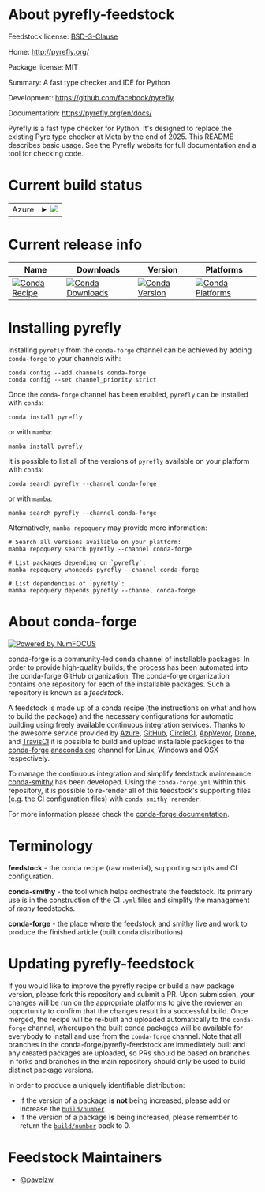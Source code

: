 About pyrefly-feedstock
=======================

Feedstock license: [BSD-3-Clause](https://github.com/conda-forge/pyrefly-feedstock/blob/main/LICENSE.txt)

Home: http://pyrefly.org/

Package license: MIT

Summary: A fast type checker and IDE for Python

Development: https://github.com/facebook/pyrefly

Documentation: https://pyrefly.org/en/docs/

Pyrefly is a fast type checker for Python. It's designed to replace the existing Pyre type checker at Meta by the end of 2025. This README describes basic usage. See the Pyrefly website for full documentation and a tool for checking code.

Current build status
====================


<table>
    
  <tr>
    <td>Azure</td>
    <td>
      <details>
        <summary>
          <a href="https://dev.azure.com/conda-forge/feedstock-builds/_build/latest?definitionId=25840&branchName=main">
            <img src="https://dev.azure.com/conda-forge/feedstock-builds/_apis/build/status/pyrefly-feedstock?branchName=main">
          </a>
        </summary>
        <table>
          <thead><tr><th>Variant</th><th>Status</th></tr></thead>
          <tbody><tr>
              <td>linux_64</td>
              <td>
                <a href="https://dev.azure.com/conda-forge/feedstock-builds/_build/latest?definitionId=25840&branchName=main">
                  <img src="https://dev.azure.com/conda-forge/feedstock-builds/_apis/build/status/pyrefly-feedstock?branchName=main&jobName=linux&configuration=linux%20linux_64_" alt="variant">
                </a>
              </td>
            </tr><tr>
              <td>linux_aarch64</td>
              <td>
                <a href="https://dev.azure.com/conda-forge/feedstock-builds/_build/latest?definitionId=25840&branchName=main">
                  <img src="https://dev.azure.com/conda-forge/feedstock-builds/_apis/build/status/pyrefly-feedstock?branchName=main&jobName=linux&configuration=linux%20linux_aarch64_" alt="variant">
                </a>
              </td>
            </tr><tr>
              <td>osx_64</td>
              <td>
                <a href="https://dev.azure.com/conda-forge/feedstock-builds/_build/latest?definitionId=25840&branchName=main">
                  <img src="https://dev.azure.com/conda-forge/feedstock-builds/_apis/build/status/pyrefly-feedstock?branchName=main&jobName=osx&configuration=osx%20osx_64_" alt="variant">
                </a>
              </td>
            </tr><tr>
              <td>osx_arm64</td>
              <td>
                <a href="https://dev.azure.com/conda-forge/feedstock-builds/_build/latest?definitionId=25840&branchName=main">
                  <img src="https://dev.azure.com/conda-forge/feedstock-builds/_apis/build/status/pyrefly-feedstock?branchName=main&jobName=osx&configuration=osx%20osx_arm64_" alt="variant">
                </a>
              </td>
            </tr><tr>
              <td>win_64</td>
              <td>
                <a href="https://dev.azure.com/conda-forge/feedstock-builds/_build/latest?definitionId=25840&branchName=main">
                  <img src="https://dev.azure.com/conda-forge/feedstock-builds/_apis/build/status/pyrefly-feedstock?branchName=main&jobName=win&configuration=win%20win_64_" alt="variant">
                </a>
              </td>
            </tr>
          </tbody>
        </table>
      </details>
    </td>
  </tr>
</table>

Current release info
====================

| Name | Downloads | Version | Platforms |
| --- | --- | --- | --- |
| [![Conda Recipe](https://img.shields.io/badge/recipe-pyrefly-green.svg)](https://anaconda.org/conda-forge/pyrefly) | [![Conda Downloads](https://img.shields.io/conda/dn/conda-forge/pyrefly.svg)](https://anaconda.org/conda-forge/pyrefly) | [![Conda Version](https://img.shields.io/conda/vn/conda-forge/pyrefly.svg)](https://anaconda.org/conda-forge/pyrefly) | [![Conda Platforms](https://img.shields.io/conda/pn/conda-forge/pyrefly.svg)](https://anaconda.org/conda-forge/pyrefly) |

Installing pyrefly
==================

Installing `pyrefly` from the `conda-forge` channel can be achieved by adding `conda-forge` to your channels with:

```
conda config --add channels conda-forge
conda config --set channel_priority strict
```

Once the `conda-forge` channel has been enabled, `pyrefly` can be installed with `conda`:

```
conda install pyrefly
```

or with `mamba`:

```
mamba install pyrefly
```

It is possible to list all of the versions of `pyrefly` available on your platform with `conda`:

```
conda search pyrefly --channel conda-forge
```

or with `mamba`:

```
mamba search pyrefly --channel conda-forge
```

Alternatively, `mamba repoquery` may provide more information:

```
# Search all versions available on your platform:
mamba repoquery search pyrefly --channel conda-forge

# List packages depending on `pyrefly`:
mamba repoquery whoneeds pyrefly --channel conda-forge

# List dependencies of `pyrefly`:
mamba repoquery depends pyrefly --channel conda-forge
```


About conda-forge
=================

[![Powered by
NumFOCUS](https://img.shields.io/badge/powered%20by-NumFOCUS-orange.svg?style=flat&colorA=E1523D&colorB=007D8A)](https://numfocus.org)

conda-forge is a community-led conda channel of installable packages.
In order to provide high-quality builds, the process has been automated into the
conda-forge GitHub organization. The conda-forge organization contains one repository
for each of the installable packages. Such a repository is known as a *feedstock*.

A feedstock is made up of a conda recipe (the instructions on what and how to build
the package) and the necessary configurations for automatic building using freely
available continuous integration services. Thanks to the awesome service provided by
[Azure](https://azure.microsoft.com/en-us/services/devops/), [GitHub](https://github.com/),
[CircleCI](https://circleci.com/), [AppVeyor](https://www.appveyor.com/),
[Drone](https://cloud.drone.io/welcome), and [TravisCI](https://travis-ci.com/)
it is possible to build and upload installable packages to the
[conda-forge](https://anaconda.org/conda-forge) [anaconda.org](https://anaconda.org/)
channel for Linux, Windows and OSX respectively.

To manage the continuous integration and simplify feedstock maintenance
[conda-smithy](https://github.com/conda-forge/conda-smithy) has been developed.
Using the ``conda-forge.yml`` within this repository, it is possible to re-render all of
this feedstock's supporting files (e.g. the CI configuration files) with ``conda smithy rerender``.

For more information please check the [conda-forge documentation](https://conda-forge.org/docs/).

Terminology
===========

**feedstock** - the conda recipe (raw material), supporting scripts and CI configuration.

**conda-smithy** - the tool which helps orchestrate the feedstock.
                   Its primary use is in the construction of the CI ``.yml`` files
                   and simplify the management of *many* feedstocks.

**conda-forge** - the place where the feedstock and smithy live and work to
                  produce the finished article (built conda distributions)


Updating pyrefly-feedstock
==========================

If you would like to improve the pyrefly recipe or build a new
package version, please fork this repository and submit a PR. Upon submission,
your changes will be run on the appropriate platforms to give the reviewer an
opportunity to confirm that the changes result in a successful build. Once
merged, the recipe will be re-built and uploaded automatically to the
`conda-forge` channel, whereupon the built conda packages will be available for
everybody to install and use from the `conda-forge` channel.
Note that all branches in the conda-forge/pyrefly-feedstock are
immediately built and any created packages are uploaded, so PRs should be based
on branches in forks and branches in the main repository should only be used to
build distinct package versions.

In order to produce a uniquely identifiable distribution:
 * If the version of a package **is not** being increased, please add or increase
   the [``build/number``](https://docs.conda.io/projects/conda-build/en/latest/resources/define-metadata.html#build-number-and-string).
 * If the version of a package **is** being increased, please remember to return
   the [``build/number``](https://docs.conda.io/projects/conda-build/en/latest/resources/define-metadata.html#build-number-and-string)
   back to 0.

Feedstock Maintainers
=====================

* [@pavelzw](https://github.com/pavelzw/)

